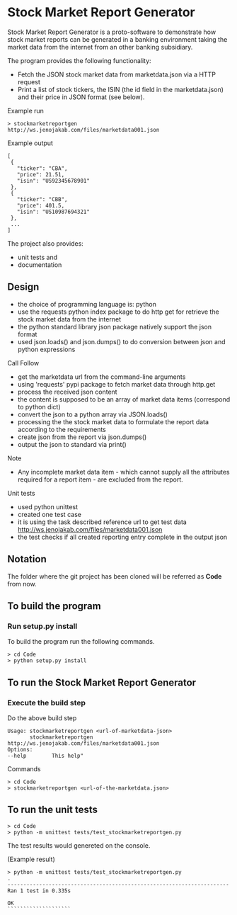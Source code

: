 # Stock Market Report Generator

Stock Market Report Generator is a proto-software to demonstrate how stock market reports can be generated in a banking environment taking the market data from the internet from an other banking subsidiary.

The program provides the following functionality:

   * Fetch the JSON stock market data from marketdata.json via a HTTP request
   * Print a list of stock tickers, the ISIN (the id field in the marketdata.json) and their price in JSON format (see below).

Example run
````````````````````
> stockmarketreportgen http://ws.jenojakab.com/files/marketdata001.json
````````````````````

Example output
````````````````````
[
 {
   "ticker": "CBA",
   "price": 21.51,
   "isin": "US92345678901"
 },
 {
   "ticker": "CBB",
   "price": 401.5,
   "isin": "US10987694321"
 },
 ...
]
````````````````````

  The project also provides:
* unit tests and
* documentation

## Design

* the choice of programming language is: python
* use the requests python index package to do http get for retrieve the stock market data from the internet
* the python standard library json package natively support the json format
* used json.loads() and json.dumps() to do conversion between json and python expressions

Call Follow
- get the marketdata url from the command-line arguments
- using 'requests' pypi package to fetch market data through http.get
- process the received json content
- the content is supposed to be an array of market data items (correspond to python dict)
- convert the json to a python array via JSON.loads()
- processing the the stock market data to formulate the report data according to the requirements
- create json from the report via json.dumps()
- output the json to standard via print()

Note
* Any incomplete market data item - which cannot supply all the attributes required for a report item - are excluded from the report.

Unit tests
- used python unittest
- created one test case
- it is using the task described reference url to get test data  http://ws.jenojakab.com/files/marketdata001.json
- the test checks if all created reporting entry complete in the output json

## Notation

The folder where the git project has been cloned will be referred as **Code** from now.

## To build the program

### Run setup.py install  

To build the program run the following commands.

````````````````````
> cd Code
> python setup.py install
````````````````````

## To run the Stock Market Report Generator

### Execute the build step

Do the above build step

````````````````````````
Usage: stockmarketreportgen <url-of-marketdata-json>
       stockmarketreportgen http://ws.jenojakab.com/files/marketdata001.json
Options:
--help        This help"
````````````````````````

Commands
````````````````````````
> cd Code
> stockmarketreportgen <url-of-the-marketdata.json>
````````````````````````

## To run the unit tests

````````````````````````
> cd Code
> python -m unittest tests/test_stockmarketreportgen.py
````````````````````````

The test results would genereted on the console.

(Example result)
````````````````````````
> python -m unittest tests/test_stockmarketreportgen.py
.
----------------------------------------------------------------------
Ran 1 test in 0.335s

OK
````````````````````
